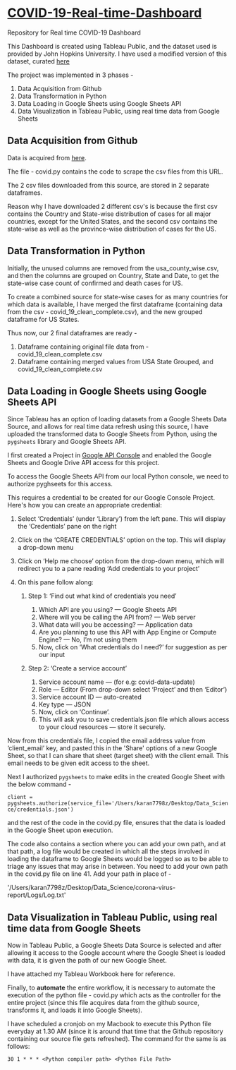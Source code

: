 # [COVID-19-Real-time-Dashboard](https://public.tableau.com/profile/karan.rakesh.gupta#!/vizhome/COVID-19_15844231812360/GeographicalDistribution)

Repository for Real time COVID-19 Dashboard



This Dashboard is created using Tableau Public, and the dataset used is provided by John Hopkins University. I have used a modified version of this dataset, curated [here](https://github.com/imdevskp/covid_19_jhu_data_web_scrap_and_cleaning)

The project was implemented in 3 phases - 
1. Data Acquisition from Github
2. Data Transformation in Python
3. Data Loading in Google Sheets using Google Sheets API
3. Data Visualization in Tableau Public, using real time data from Google Sheets

## Data Acquisition from Github
Data is acquired from [here](https://github.com/imdevskp/covid_19_jhu_data_web_scrap_and_cleaning).

The file - covid.py contains the code to scrape the csv files from this URL. 

The 2 csv files downloaded from this source, are stored in 2 separate dataframes.

Reason why I have downloaded 2 different csv's is because the first csv contains the Country and State-wise distribution of cases for all major countries, except for the United States, and the second csv contains the state-wise as well as the province-wise distribution of cases for the US.

## Data Transformation in Python
Initially, the unused columns are removed from the usa_county_wise.csv, and then the columns are grouped on Country, State and Date, to get the state-wise case count of confirmed and death cases for US.

To create a combined source for state-wise cases for as many countries for which data is available, I have merged the first dataframe (containing data from the csv - covid_19_clean_complete.csv), and the new grouped dataframe for US States.

Thus now, our 2 final dataframes are ready - 
1. Dataframe containing original file data from - covid_19_clean_complete.csv
2. Dataframe containing merged values from USA State Grouped, and covid_19_clean_complete.csv

## Data Loading in Google Sheets using Google Sheets API
Since Tableau has an option of loading datasets from a Google Sheets Data Source, and allows for real time data refresh using this source, I have uploaded the transformed data to Google Sheets from Python, using the `pygsheets` library and Google Sheets API.

I first created a Project in [Google API Console](https://console.developers.google.com/) and enabled the Google Sheets and Google Drive API access for this project.

To access the Google Sheets API from our local Python console, we need to authorize pyghseets for this access.

This requires a credential to be created for our Google Console Project. Here's how you can create an appropriate credential:

1. Select ‘Credentials’ (under ‘Library’) from the left pane. This will display the ‘Credentials’ pane on the right
2. Click on the ‘CREATE CREDENTIALS’ option on the top. This will display a drop-down menu
3. Click on ‘Help me choose’ option from the drop-down menu, which will redirect you to a pane reading ‘Add credentials to your project’
4. On this pane follow along:

   1. Step 1: ‘Find out what kind of credentials you need’
      1. Which API are you using? — Google Sheets API
      2. Where will you be calling the API from? — Web server
      3. What data will you be accessing? — Application data
      4. Are you planning to use this API with App Engine or Compute Engine? — No, I’m not using them
      5. Now, click on ‘What credentials do I need?’ for suggestion as per our input

   2. Step 2: ‘Create a service account’
      1. Service account name — (for e.g: covid-data-update)
      2. Role — Editor (From drop-down select ‘Project’ and then ‘Editor’)
      3. Service account ID — auto-created
      4. Key type — JSON
      5. Now, click on ‘Continue’.
      6. This will ask you to save credentials.json file which allows access to your cloud resources — store it securely.

Now from this credentials file, I copied the email address value from ‘client_email’ key, and pasted this in the 'Share' options of a new Google Sheet, so that I can share that sheet (target sheet) with the client email. This email needs to be given edit access to the sheet.

Next I authorized `pygsheets` to make edits in the created Google Sheet with the below command - 

`client = pygsheets.authorize(service_file='/Users/karan7798z/Desktop/Data_Science/credentials.json')`

and the rest of the code in the covid.py file, ensures that the data is loaded in the Google Sheet upon execution.

The code also contains a section where you can add your own path, and at that path, a log file would be created in which all the steps involved in loading the dataframe to Google Sheets would be logged so as to be able to triage any issues that may arise in between. You need to add your own path in the covid.py file on line 41. Add your path in place of  - 

'/Users/karan7798z/Desktop/Data_Science/corona-virus-report/Logs/Log.txt'

## Data Visualization in Tableau Public, using real time data from Google Sheets
Now in Tableau Public, a Google Sheets Data Source is selected and after allowing it access to the Google account where the Google Sheet is loaded with data, it is given the path of our new Google Sheet.

I have attached my Tableau Workbook here for reference.

Finally, to **automate** the entire workflow, it is necessary to automate the execution of the python file - covid.py which acts as the controller for the entire project (since this file acquires data from the github source, transforms it, and loads it into Google Sheets).

I have scheduled a cronjob on my Macbook to execute this Python file everyday at 1.30 AM (since it is around that time that the Github repository containing our source file gets refreshed). The command for the same is as follows:

`30 1 * * * <Python compiler path> <Python File Path>`
